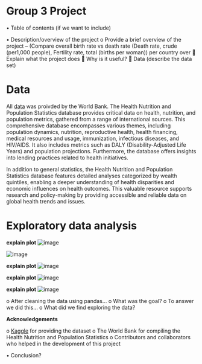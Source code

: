 
# Group 3 Project

•	Table of contents (if we want to include)

•	Description/overview of the project
o	       Provide a brief overview of the project – (Compare overall birth rate vs death rate (Death rate, crude               (per1,000 people), Fertility rate, total (births per woman)) per country over
	       Explain what the project does
	       Why is it useful?
	       Data (describe the data set)

# Data

All [data](https://www.kaggle.com/datasets/theworldbank/health-nutrition-and-population-statistics/data) was proivded by the World Bank. The Health Nutrition and Population Statistics database provides critical data on health, nutrition, and population metrics, gathered from a range of international sources. This comprehensive database encompasses various themes, including population dynamics, nutrition, reproductive health, health financing, medical resources and usage, immunization, infectious diseases, and HIV/AIDS. It also includes metrics such as DALY (Disability-Adjusted Life Years) and population projections. Furthermore, the database offers insights into lending practices related to health initiatives.
 
 In addition to general statistics, the Health Nutrition and Population Statistics database features detailed analyses categorized by wealth quintiles, enabling a deeper understanding of health disparities and economic influences on health outcomes. This valuable resource supports research and policy-making by providing accessible and reliable data on global health trends and issues.

# Exploratory data analysis
**explain plot**
![image](https://github.com/TolsonA/Group_3/assets/161650103/11024dad-019a-488e-acf5-ba3c1ca3fd3d)

![image](https://github.com/TolsonA/Group_3/assets/161650103/6bdfabbc-acce-4c74-a2d1-5aa80bb18861)


**explain plot**
![image](https://github.com/TolsonA/Group_3/assets/161650103/99772556-7287-42dd-8041-1f7e16acb43a)

**explain plot**
![image](https://github.com/TolsonA/Group_3/assets/161650103/831730a0-6caf-4de3-8c99-7853b8106df9)

**explain plot**
![image](https://github.com/TolsonA/Group_3/assets/161650103/74e56632-146f-4f20-bdd1-3feb7339094e)




o	       After cleaning the data using pandas…
o	       What was the goal?
o	       To answer we did this…
o	       What did we find exploring the data?

**Acknowledgements**

o	       [Kaggle](https://www.kaggle.com) for providing the dataset
o	       The World Bank for compiling the Health Nutrition and Population Statistics 
o	       Contributors and collaborators who helped in the development of this project

•	Conclusion?





